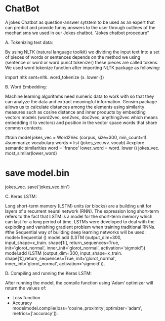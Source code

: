 # ChatBot
A jokes Chatbot as question-answer sytstem 
to be used as an expert that can predict and provide funny answers to the user through outlines of the mechanisms we used in our Jokes chatbot.
     "Jokes chatbot procedure"
     
A.	Tokenizing text data:

By using NLTK (natural language toolkit) we dividing the input text
Into a set of pieces of words or sentences depends on the method we using (sentence or word or word punct tokenizer) these pieces are called tokens. We used word tokenize function after importing NLTK package as following:

import nltk
sent=nltk. word_tokenize (x. lower ())



B.	Word Embedding:

Machine learning algorithms need numeric data to work with so that they can analyze the data and extract meaningful information. Gensim package allows us to calculate distances among the elements
using similarity measures such as cosine distance and inner products by embedding vectors models (word2vec, sen2vec, doc2vec, anything2vec which means embedding it to vectors) and position in the vector space words that share common contexts.

#train model
jokes_vec = Word2Vec (corpus, size=300, min_count=1)
#summarize vocabulary
words = list (jokes_vec.wv. vocab)
#explore semantic similarities
word = 'france'
lower_word = word. lower ()
jokes_vec. most_similar(lower_word)
# save model.bin
jokes_vec. save('jokes_vec.bin')

C.	Keras LSTM:

Long short-term memory (LSTM) units (or blocks) are a building unit for layers of a recurrent neural network (RNN). The expression long short-term refers to the fact that LSTM is a model for the short-term memory which can last for a long period of time. LSTMs were developed to deal with the exploding and vanishing gradient problem when training traditional RNNs.
#the Sequential way of building deep learning networks will be used:
model=Sequential ()
model.add (LSTM (output_dim=300, input_shape=x_train. shape[1:], return_sequences=True, init='glorot_normal', inner_init='glorot_normal', activation='sigmoid'))
model.add (LSTM (output_dim=300, input_shape=x_train. shape[1:],return_sequences=True, init='glorot_normal', inner_init='glorot_normal', activation='sigmoid')).

D.	Compiling and running the Keras LSTM:

After running the model, the compile function using ‘Adam’ optimizer will return the values of:
-	Loss function
-	Accuracy
modelmodel.compile(loss='cosine_proximity',optimizer='adam',
metrics=['accuracy']).

